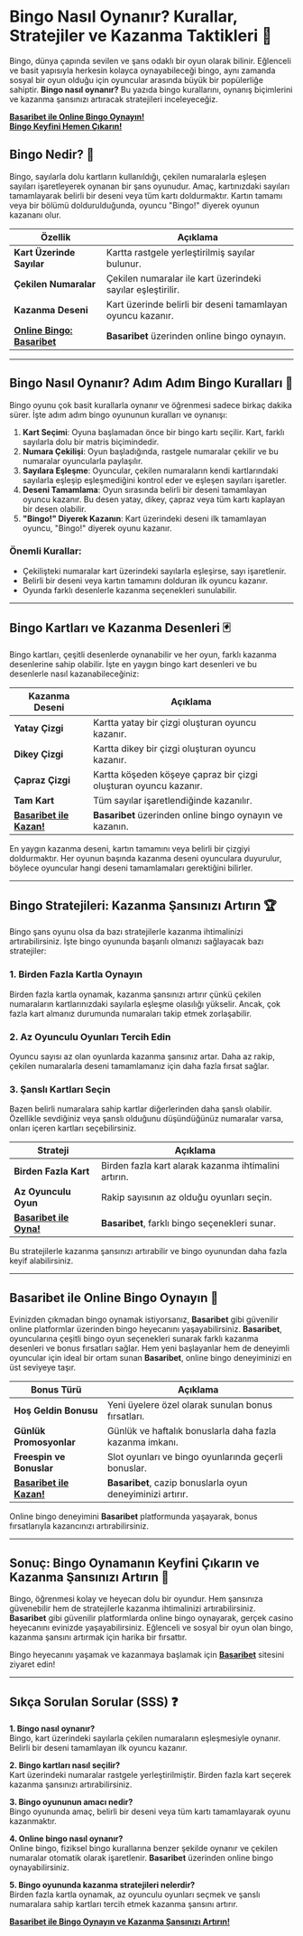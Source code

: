 # **Bingo Nasıl Oynanır? Kurallar, Stratejiler ve Kazanma Taktikleri 🎉**

Bingo, dünya çapında sevilen ve şans odaklı bir oyun olarak bilinir. Eğlenceli ve basit yapısıyla herkesin kolayca oynayabileceği bingo, aynı zamanda sosyal bir oyun olduğu için oyuncular arasında büyük bir popülerliğe sahiptir. **Bingo nasıl oynanır?** Bu yazıda bingo kurallarını, oynanış biçimlerini ve kazanma şansınızı artıracak stratejileri inceleyeceğiz. 

[**Basaribet ile Online Bingo Oynayın!**](https://casinotr.link/gWCRZ4)  
[**Bingo Keyfini Hemen Çıkarın!**](https://casinotr.link/gWCRZ4)

## **Bingo Nedir? 🎲**

Bingo, sayılarla dolu kartların kullanıldığı, çekilen numaralarla eşleşen sayıları işaretleyerek oynanan bir şans oyunudur. Amaç, kartınızdaki sayıları tamamlayarak belirli bir deseni veya tüm kartı doldurmaktır. Kartın tamamı veya bir bölümü doldurulduğunda, oyuncu "Bingo!" diyerek oyunun kazananı olur.

| **Özellik**                   | **Açıklama**                                                     |
|-------------------------------|------------------------------------------------------------------|
| **Kart Üzerinde Sayılar**      | Kartta rastgele yerleştirilmiş sayılar bulunur.                 |
| **Çekilen Numaralar**          | Çekilen numaralar ile kart üzerindeki sayılar eşleştirilir.     |
| **Kazanma Deseni**             | Kart üzerinde belirli bir deseni tamamlayan oyuncu kazanır.    |
| [**Online Bingo: Basaribet**](https://casinotr.link/gWCRZ4) | **Basaribet** üzerinden online bingo oynayın.                 |

---

## **Bingo Nasıl Oynanır? Adım Adım Bingo Kuralları 📝**

Bingo oyunu çok basit kurallarla oynanır ve öğrenmesi sadece birkaç dakika sürer. İşte adım adım bingo oyununun kuralları ve oynanışı:

1. **Kart Seçimi**: Oyuna başlamadan önce bir bingo kartı seçilir. Kart, farklı sayılarla dolu bir matris biçimindedir.
2. **Numara Çekilişi**: Oyun başladığında, rastgele numaralar çekilir ve bu numaralar oyuncularla paylaşılır.
3. **Sayılara Eşleşme**: Oyuncular, çekilen numaraların kendi kartlarındaki sayılarla eşleşip eşleşmediğini kontrol eder ve eşleşen sayıları işaretler.
4. **Deseni Tamamlama**: Oyun sırasında belirli bir deseni tamamlayan oyuncu kazanır. Bu desen yatay, dikey, çapraz veya tüm kartı kaplayan bir desen olabilir.
5. **"Bingo!" Diyerek Kazanın**: Kart üzerindeki deseni ilk tamamlayan oyuncu, "Bingo!" diyerek oyunu kazanır.

### **Önemli Kurallar:**
- Çekilişteki numaralar kart üzerindeki sayılarla eşleşirse, sayı işaretlenir.
- Belirli bir deseni veya kartın tamamını dolduran ilk oyuncu kazanır.
- Oyunda farklı desenlerle kazanma seçenekleri sunulabilir.

---

## **Bingo Kartları ve Kazanma Desenleri 🃏**

Bingo kartları, çeşitli desenlerde oynanabilir ve her oyun, farklı kazanma desenlerine sahip olabilir. İşte en yaygın bingo kart desenleri ve bu desenlerle nasıl kazanabileceğiniz:

| **Kazanma Deseni**           | **Açıklama**                                                    |
|-------------------------------|-----------------------------------------------------------------|
| **Yatay Çizgi**               | Kartta yatay bir çizgi oluşturan oyuncu kazanır.                |
| **Dikey Çizgi**               | Kartta dikey bir çizgi oluşturan oyuncu kazanır.                |
| **Çapraz Çizgi**              | Kartta köşeden köşeye çapraz bir çizgi oluşturan oyuncu kazanır. |
| **Tam Kart**                  | Tüm sayılar işaretlendiğinde kazanılır.                         |
| [**Basaribet ile Kazan!**](https://casinotr.link/gWCRZ4) | **Basaribet** üzerinden online bingo oynayın ve kazanın.       |

En yaygın kazanma deseni, kartın tamamını veya belirli bir çizgiyi doldurmaktır. Her oyunun başında kazanma deseni oyunculara duyurulur, böylece oyuncular hangi deseni tamamlamaları gerektiğini bilirler.

---

## **Bingo Stratejileri: Kazanma Şansınızı Artırın 🏆**

Bingo şans oyunu olsa da bazı stratejilerle kazanma ihtimalinizi artırabilirsiniz. İşte bingo oyununda başarılı olmanızı sağlayacak bazı stratejiler:

### **1. Birden Fazla Kartla Oynayın**
Birden fazla kartla oynamak, kazanma şansınızı artırır çünkü çekilen numaraların kartlarınızdaki sayılarla eşleşme olasılığı yükselir. Ancak, çok fazla kart almanız durumunda numaraları takip etmek zorlaşabilir.

### **2. Az Oyunculu Oyunları Tercih Edin**
Oyuncu sayısı az olan oyunlarda kazanma şansınız artar. Daha az rakip, çekilen numaralarla deseni tamamlamanız için daha fazla fırsat sağlar.

### **3. Şanslı Kartları Seçin**
Bazen belirli numaralara sahip kartlar diğerlerinden daha şanslı olabilir. Özellikle sevdiğiniz veya şanslı olduğunu düşündüğünüz numaralar varsa, onları içeren kartları seçebilirsiniz.

| **Strateji**                 | **Açıklama**                                                     |
|------------------------------|------------------------------------------------------------------|
| **Birden Fazla Kart**         | Birden fazla kart alarak kazanma ihtimalini artırın.            |
| **Az Oyunculu Oyun**          | Rakip sayısının az olduğu oyunları seçin.                       |
| [**Basaribet ile Oyna!**](https://casinotr.link/gWCRZ4) | **Basaribet**, farklı bingo seçenekleri sunar.                |

Bu stratejilerle kazanma şansınızı artırabilir ve bingo oyunundan daha fazla keyif alabilirsiniz.

---

## **Basaribet ile Online Bingo Oynayın 🎉**

Evinizden çıkmadan bingo oynamak istiyorsanız, **Basaribet** gibi güvenilir online platformlar üzerinden bingo heyecanını yaşayabilirsiniz. **Basaribet**, oyuncularına çeşitli bingo oyun seçenekleri sunarak farklı kazanma desenleri ve bonus fırsatları sağlar. Hem yeni başlayanlar hem de deneyimli oyuncular için ideal bir ortam sunan **Basaribet**, online bingo deneyiminizi en üst seviyeye taşır.

| **Bonus Türü**               | **Açıklama**                                                     |
|------------------------------|------------------------------------------------------------------|
| **Hoş Geldin Bonusu**         | Yeni üyelere özel olarak sunulan bonus fırsatları.              |
| **Günlük Promosyonlar**       | Günlük ve haftalık bonuslarla daha fazla kazanma imkanı.        |
| **Freespin ve Bonuslar**      | Slot oyunları ve bingo oyunlarında geçerli bonuslar.            |
| [**Basaribet ile Kazan!**](https://casinotr.link/gWCRZ4) | **Basaribet**, cazip bonuslarla oyun deneyiminizi artırır.   |

Online bingo deneyimini **Basaribet** platformunda yaşayarak, bonus fırsatlarıyla kazancınızı artırabilirsiniz.

---

## **Sonuç: Bingo Oynamanın Keyfini Çıkarın ve Kazanma Şansınızı Artırın 🎉**

Bingo, öğrenmesi kolay ve heyecan dolu bir oyundur. Hem şansınıza güvenebilir hem de stratejilerle kazanma ihtimalinizi artırabilirsiniz. **Basaribet** gibi güvenilir platformlarda online bingo oynayarak, gerçek casino heyecanını evinizde yaşayabilirsiniz. Eğlenceli ve sosyal bir oyun olan bingo, kazanma şansını artırmak için harika bir fırsattır.

Bingo heyecanını yaşamak ve kazanmaya başlamak için [**Basaribet**](https://casinotr.link/gWCRZ4) sitesini ziyaret edin!

---

## **Sıkça Sorulan Sorular (SSS) ❓**

**1. Bingo nasıl oynanır?**  
Bingo, kart üzerindeki sayılarla çekilen numaraların eşleşmesiyle oynanır. Belirli bir deseni tamamlayan ilk oyuncu kazanır.

**2. Bingo kartları nasıl seçilir?**  
Kart üzerindeki numaralar rastgele yerleştirilmiştir. Birden fazla kart seçerek kazanma şansınızı artırabilirsiniz.

**3. Bingo oyununun amacı nedir?**  
Bingo oyununda amaç, belirli bir deseni veya tüm kartı tamamlayarak oyunu kazanmaktır.

**4. Online bingo nasıl oynanır?**  
Online bingo, fiziksel bingo kurallarına benzer şekilde oynanır ve çekilen numaralar otomatik olarak işaretlenir. **Basaribet** üzerinden online bingo oynayabilirsiniz.

**5. Bingo oyununda kazanma stratejileri nelerdir?**  
Birden fazla kartla oynamak, az oyunculu oyunları seçmek ve şanslı numaralara sahip kartları tercih etmek kazanma şansını artırır.

[**Basaribet ile Bingo Oynayın ve Kazanma Şansınızı Artırın!**](https://casinotr.link/gWCRZ4)

